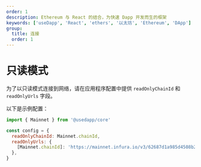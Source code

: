 ```yaml
---
order: 1
description: Ethereum 与 React 的结合，为快速 Dapp 开发而生的框架
keywords: ['useDapp', 'React', 'ethers', '以太坊', 'Ethereum', 'DApp']
group:
  title: 连接
  order: 1
---
```


# 只读模式

为了以只读模式连接到网络，请在应用程序配置中提供 `readOnlyChainId` 和 `readOnlyUrls` 字段。

以下是示例配置：

```jsx | pure
import { Mainnet } from '@usedapp/core'

const config = {
  readOnlyChainId: Mainnet.chainId,
  readOnlyUrls: {
    [Mainnet.chainId]: 'https://mainnet.infura.io/v3/62687d1a985d4508b2b7a24827551934',
  },
}
```
